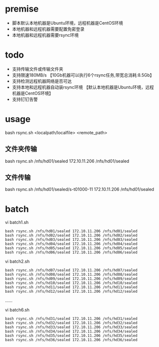 
# premise
- 脚本默认本地机器是Ubuntu环境，远程机器是CentOS环境
- 本地机器和远程机器需要配置免密登录
- 本地机器和远程机器需要rsync环境

# todo
- 支持传输文件或传输文件夹
- 支持限速180MB/s 【10Gb机器可以执行6个rsync任务,带宽总消耗:8.5Gb】
- 支持检测远程机器网络是否可达
- 支持本地和远程机器自动装rsync环境 【默认本地机器是Ubuntu环境，远程机器是CentOS环境】
- 支持钉钉告警

# usage
bash rsync.sh <localpath/localfile> <remoteip> <remote_path>
## 文件夹传输
bash rsync.sh /nfs/hd01/sealed 172.10.11.206 /nfs/hd01/sealed
## 文件传输
bash rsync.sh /nfs/hd01/sealed/s-t01000-11 172.10.11.206 /nfs/hd01/sealed

# batch
vi batch1.sh
```
bash rsync.sh /nfs/hd01/sealed 172.10.11.206 /nfs/hd01/sealed
bash rsync.sh /nfs/hd02/sealed 172.10.11.206 /nfs/hd02/sealed
bash rsync.sh /nfs/hd03/sealed 172.10.11.206 /nfs/hd03/sealed
bash rsync.sh /nfs/hd04/sealed 172.10.11.206 /nfs/hd04/sealed
bash rsync.sh /nfs/hd05/sealed 172.10.11.206 /nfs/hd05/sealed
bash rsync.sh /nfs/hd06/sealed 172.10.11.206 /nfs/hd06/sealed
```

vi batch2.sh
```
bash rsync.sh /nfs/hd07/sealed 172.10.11.206 /nfs/hd07/sealed
bash rsync.sh /nfs/hd08/sealed 172.10.11.206 /nfs/hd08/sealed
bash rsync.sh /nfs/hd09/sealed 172.10.11.206 /nfs/hd09/sealed
bash rsync.sh /nfs/hd10/sealed 172.10.11.206 /nfs/hd10/sealed
bash rsync.sh /nfs/hd11/sealed 172.10.11.206 /nfs/hd11/sealed
bash rsync.sh /nfs/hd12/sealed 172.10.11.206 /nfs/hd12/sealed
```

......

vi batch6.sh
```
bash rsync.sh /nfs/hd31/sealed 172.10.11.206 /nfs/hd31/sealed
bash rsync.sh /nfs/hd32/sealed 172.10.11.206 /nfs/hd32/sealed
bash rsync.sh /nfs/hd33/sealed 172.10.11.206 /nfs/hd33/sealed
bash rsync.sh /nfs/hd34/sealed 172.10.11.206 /nfs/hd34/sealed
bash rsync.sh /nfs/hd35/sealed 172.10.11.206 /nfs/hd35/sealed
bash rsync.sh /nfs/hd36/sealed 172.10.11.206 /nfs/hd36/sealed
```
